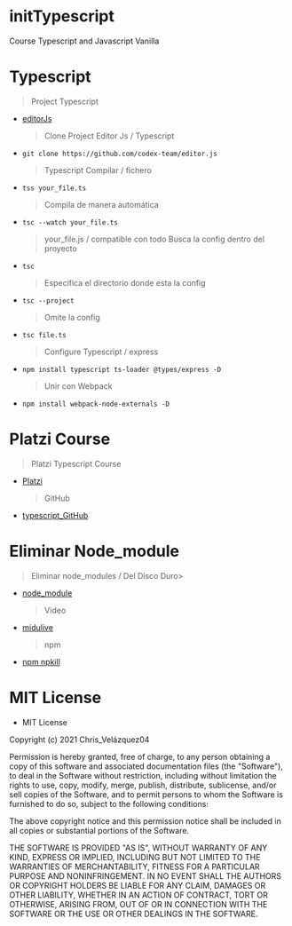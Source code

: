 # initTypescript

Course Typescript and Javascript Vanilla

# Typescript

> Project Typescript

- [editorJs](https://editorjs.io/)
  > Clone Project Editor Js / Typescript
- `git clone https://github.com/codex-team/editor.js`
  > Typescript Compilar / fichero
- `tss your_file.ts`
  > Compila de manera automática
- `tsc --watch your_file.ts`
  > your_file.js / compatible con todo
  > Busca la config dentro del proyecto
- `tsc`
  > Especifica el directorio donde esta la config
- `tsc --project`
  > Omite la config
- `tsc file.ts`
  > Configure Typescript / express
- `npm install typescript ts-loader @types/express -D`
  > Unir con Webpack
- `npm install webpack-node-externals -D`

# Platzi Course

> Platzi Typescript Course

- [Platzi](https://platzi.com)

  > GitHub

- [typescript_GitHub](https://github.com/luixaviles/platzi-typescript)

# Eliminar Node_module

> Eliminar node_modules / Del Disco Duro>

- [node_module](https://www.npmjs.com/package/npkill)
  > Video
- [midulive](https://www.youtube.com/watch?v=G9d9FCcdbgA)
  > npm
- [npm npkill](https://www.npmjs.com/package/npkill)

# MIT License

- MIT License

Copyright (c) 2021 Chris_Velázquez04

Permission is hereby granted, free of charge, to any person obtaining a copy
of this software and associated documentation files (the "Software"), to deal
in the Software without restriction, including without limitation the rights
to use, copy, modify, merge, publish, distribute, sublicense, and/or sell
copies of the Software, and to permit persons to whom the Software is
furnished to do so, subject to the following conditions:

The above copyright notice and this permission notice shall be included in all
copies or substantial portions of the Software.

THE SOFTWARE IS PROVIDED "AS IS", WITHOUT WARRANTY OF ANY KIND, EXPRESS OR
IMPLIED, INCLUDING BUT NOT LIMITED TO THE WARRANTIES OF MERCHANTABILITY,
FITNESS FOR A PARTICULAR PURPOSE AND NONINFRINGEMENT. IN NO EVENT SHALL THE
AUTHORS OR COPYRIGHT HOLDERS BE LIABLE FOR ANY CLAIM, DAMAGES OR OTHER
LIABILITY, WHETHER IN AN ACTION OF CONTRACT, TORT OR OTHERWISE, ARISING FROM,
OUT OF OR IN CONNECTION WITH THE SOFTWARE OR THE USE OR OTHER DEALINGS IN THE
SOFTWARE.
